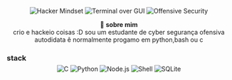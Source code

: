
<p align="center">
  <img src="https://img.shields.io/badge/Hacker_Mindset-black?style=for-the-badge&logo=hackthebox&logoColor=00ff88" alt="Hacker Mindset" />
  <img src="https://img.shields.io/badge/Terminal-Over_GUI-black?style=for-the-badge&logo=gnu-bash&logoColor=00ff88" alt="Terminal over GUI" />
  <img src="https://img.shields.io/badge/Offensive_Security-black?style=for-the-badge&logo=tryhackme&logoColor=00ff88" alt="Offensive Security" />

<p align="center">
  🧩 <strong>sobre mim </strong><br>
  crio e hackeio coisas :D
  sou um estudante de cyber segurança ofensiva autodidata  ê normalmente progamo em python,bash ou c 
</p>


###  stack

<p align="center" style="margin-top: -10px;">
  <img alt="C" src="https://img.shields.io/badge/C-1e1e1e?style=for-the-badge&logo=c&logoColor=white" />
  <img alt="Python" src="https://img.shields.io/badge/Python-1e1e1e?style=for-the-badge&logo=python&logoColor=yellow" />
  <img alt="Node.js" src="https://img.shields.io/badge/Node.js-1e1e1e?style=for-the-badge&logo=node.js&logoColor=00ff88" />
  <img alt="Shell" src="https://img.shields.io/badge/Shell-1e1e1e?style=for-the-badge&logo=gnu-bash&logoColor=00ff88" />
  <img alt="SQLite" src="https://img.shields.io/badge/SQLite-1e1e1e?style=for-the-badge&logo=sqlite&logoColor=white" />
</p>

